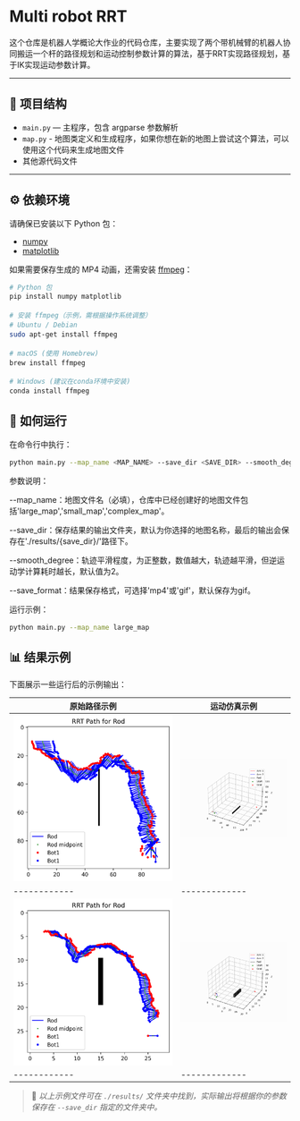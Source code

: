 # Multi robot RRT

这个仓库是机器人学概论大作业的代码仓库，主要实现了两个带机械臂的机器人协同搬运一个杆的路径规划和运动控制参数计算的算法，基于RRT实现路径规划，基于IK实现运动参数计算。

---

## 📂 项目结构

- `main.py` — 主程序，包含 argparse 参数解析
- `map.py` - 地图类定义和生成程序，如果你想在新的地图上尝试这个算法，可以使用这个代码来生成地图文件
- 其他源代码文件

---

## ⚙️ 依赖环境

请确保已安装以下 Python 包：

- [numpy](https://numpy.org/)
- [matplotlib](https://matplotlib.org/)

如果需要保存生成的 MP4 动画，还需安装 [ffmpeg](https://ffmpeg.org/)：

```bash
# Python 包
pip install numpy matplotlib

# 安装 ffmpeg（示例，需根据操作系统调整）
# Ubuntu / Debian
sudo apt-get install ffmpeg

# macOS (使用 Homebrew)
brew install ffmpeg

# Windows (建议在conda环境中安装)
conda install ffmpeg
```

## 🚀 如何运行

在命令行中执行：

```bash
python main.py --map_name <MAP_NAME> --save_dir <SAVE_DIR> --smooth_degree <SMOOTH_DEGREE> --save_format <SAVE_FORMAT>
```

参数说明：

--map_name：地图文件名（必填），仓库中已经创建好的地图文件包括'large_map','small_map','complex_map'。

--save_dir：保存结果的输出文件夹，默认为你选择的地图名称，最后的输出会保存在'./results/{save_dir}/'路径下。

--smooth_degree：轨迹平滑程度，为正整数，数值越大，轨迹越平滑，但逆运动学计算耗时越长，默认值为2。

--save_format：结果保存格式，可选择'mp4'或'gif'，默认保存为gif。

运行示例：

```bash
python main.py --map_name large_map
```

## 📊 结果示例

下面展示一些运行后的示例输出：

| 原始路径示例 | 运动仿真示例 |
| ------------ | ------------- |
| ![Original Path](./results/large_map/path.png) | ![Path Animation](./results/large_map/trace.gif) |
| ------------ | ------------- |
| ![Original Path](./results/small_map/path.png) | ![Path Animation](./results/small_map/trace.gif) |
| ------------ | ------------- |


> 📂 *以上示例文件可在 `./results/` 文件夹中找到，实际输出将根据你的参数保存在 `--save_dir` 指定的文件夹中。*

